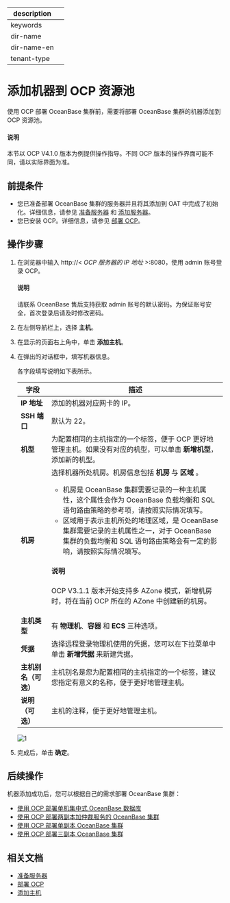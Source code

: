 |description||
|---|---|
|keywords||
|dir-name||
|dir-name-en||
|tenant-type||

# 添加机器到 OCP 资源池

使用 OCP 部署 OceanBase 集群前，需要将部署 OceanBase 集群的机器添加到 OCP 资源池。

  <main id="notice" type='explain'>
    <h4>说明</h4>
    <p>本节以 OCP V4.1.0 版本为例提供操作指导。不同 OCP 版本的操作界面可能不同，请以实际界面为准。</p>
  </main>

## 前提条件

* 您已准备部署 OceanBase 集群的服务器并且将其添加到 OAT 中完成了初始化。详细信息，请参见 [准备服务器](../../200.preparations-before-deploy/100.prepare-servers.md) 和 [添加服务器](../100.configuring-the-deploy-environment-through-oat/100.add-server.md)。
* 您已安装 OCP。详细信息，请参见 [部署 OCP](../200.deploy-ocp-use-oat/400.deploy-ocp.md)。

## 操作步骤

1. 在浏览器中输入 http://\< *OCP 服务器的 IP 地址* \>:8080，使用 admin 账号登录 OCP。

   <main id="notice" type='explain'>
     <h4>说明</h4>
     <p>请联系 OceanBase 售后支持获取 admin 账号的默认密码。为保证账号安全，首次登录后请及时修改密码。</p>
   </main>

2. 在左侧导航栏上，选择 **主机**。

3. 在显示的页面右上角中，单击 **添加主机**。

4. 在弹出的对话框中，填写机器信息。

   各字段填写说明如下表所示。

   |   **字段** |         **描述**     |
   |------------|----------------------|
   | **IP 地址**  | 添加的机器对应网卡的 IP。  |
   | **SSH 端口** | 默认为 22。               |
   | **机型**   | 为配置相同的主机指定的一个标签，便于 OCP 更好地管理主机。如果没有对应的机型，可以单击 **新增机型**，添加新的机型。|
   | **机房**   | 选择机器所处机房。机房信息包括 **机房** 与 **区域** 。<ul><li>机房是 OceanBase 集群需要记录的一种主机属性，这个属性会作为 OceanBase 负载均衡和 SQL 语句路由策略的参考项，请按照实际情况填写。</li><li>区域用于表示主机所处的地理区域，是 OceanBase 集群需要记录的主机属性之一，对于 OceanBase 集群的负载均衡和 SQL 语句路由策略会有一定的影响，请按照实际情况填写。</li></ul><main id="notice" type='explain'><h4>说明</h4><p>OCP V3.1.1 版本开始支持多 AZone 模式，新增机房时，将在当前 OCP 所在的 AZone 中创建新的机房。</p></main> |
   | **主机类型**     | 有 **物理机**、**容器** 和 **ECS** 三种选项。   |
   | **凭据**   | 选择远程登录物理机使用的凭据，您可以在下拉菜单中单击 **新增凭据** 来新建凭据。 |
   | **主机别名（可选）**   | 主机别名是您为配置相同的主机指定的一个标签，建议您指定有意义的名称，便于更好地管理主机。   |
   | **说明（可选）**     | 主机的注释，便于更好地管理主机。      |

   ![1](https://obbusiness-private.oss-cn-shanghai.aliyuncs.com/doc/img/observer-enterprise/V4.1.0/4.deploy/3.deploy-oceanbase-database-enterprise/4.deploy-ob/1%E6%B7%BB%E5%8A%A0%E4%B8%BB%E6%9C%BA-%E4%B8%AD%E6%96%87.png)

5. 完成后，单击 **确定**。

## 后续操作

机器添加成功后，您可以根据自己的需求部署 OceanBase 集群：

* [使用 OCP 部署单机集中式 OceanBase 数据库](../300.deploy-oceanbase-cluster-use-ocp/200.stand-alone-deployment-of-oceanbase-database-use-ocp.md)
* [使用 OCP 部署两副本加仲裁服务的 OceanBase 集群](../300.deploy-oceanbase-cluster-use-ocp/300.deploy-the-quorum-high-availability-service-use-ocp.md)
* [使用 OCP 部署单副本 OceanBase 集群](../300.deploy-oceanbase-cluster-use-ocp/400.deploy-single-replica-oceanbase-cluster-use-ocp.md)
* [使用 OCP 部署三副本 OceanBase 集群](../300.deploy-oceanbase-cluster-use-ocp/500.deploy-three-oceanbase-replica-clusters-use-ocp.md)

## 相关文档

* [准备服务器](../../200.preparations-before-deploy/100.prepare-servers.md)
* [部署 OCP](../200.deploy-ocp-use-oat/400.deploy-ocp.md)
* [添加主机](https://www.oceanbase.com/docs/enterprise-oceanbase-ocp-cn-10000000002099326)

